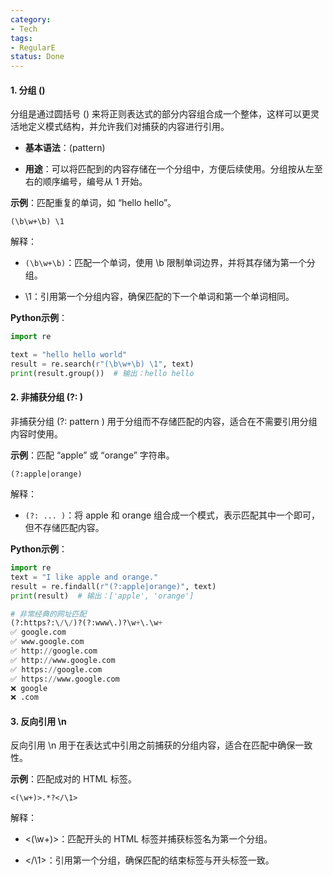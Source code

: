 ```yaml
---
category:
- Tech
tags:
- RegularE
status: Done
---
```

#### 1. 分组 ()

分组是通过圆括号 () 来将正则表达式的部分内容组合成一个整体，这样可以更灵活地定义模式结构，并允许我们对捕获的内容进行引用。

- **基本语法**：(pattern)

- **用途**：可以将匹配到的内容存储在一个分组中，方便后续使用。分组按从左至右的顺序编号，编号从 1 开始。

**示例**：匹配重复的单词，如 “hello hello”。
```regex
(\b\w+\b) \1
```
解释：

- `(\b\w+\b)`：匹配一个单词，使用 \b 限制单词边界，并将其存储为第一个分组。

- \1：引用第一个分组内容，确保匹配的下一个单词和第一个单词相同。

**Python示例**：
```python
import re

text = "hello hello world"
result = re.search(r"(\b\w+\b) \1", text)
print(result.group())  # 输出：hello hello
```
  
#### 2. 非捕获分组 (?: )

非捕获分组 (?: pattern ) 用于分组而不存储匹配的内容，适合在不需要引用分组内容时使用。

**示例**：匹配 “apple” 或 “orange” 字符串。
```regex
(?:apple|orange)
```
解释：
- `(?: ... )`：将 apple 和 orange 组合成一个模式，表示匹配其中一个即可，但不存储匹配内容。

**Python示例**：

```python
import re
text = "I like apple and orange."
result = re.findall(r"(?:apple|orange)", text)
print(result)  # 输出：['apple', 'orange']

# 非常经典的网址匹配
(?:https?:\/\/)?(?:www\.)?\w+\.\w+    
✅ google.com
✅ www.google.com
✅ http://google.com
✅ http://www.google.com
✅ https://google.com
✅ https://www.google.com
❌ google
❌ .com
```
  
#### 3. 反向引用 \n

反向引用 \n 用于在表达式中引用之前捕获的分组内容，适合在匹配中确保一致性。

**示例**：匹配成对的 HTML 标签。
```regex
<(\w+)>.*?</\1>
```
解释：

- <(\w+)>：匹配开头的 HTML 标签并捕获标签名为第一个分组。

- </\1>：引用第一个分组，确保匹配的结束标签与开头标签一致。
